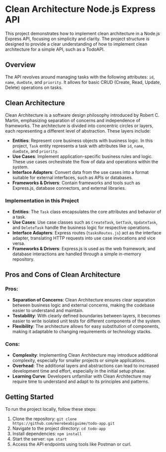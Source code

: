 # Clean Architecture Node.js Express API

This project demonstrates how to implement clean architecture in a Node.js Express API, focusing on simplicity and clarity. The project structure is designed to provide a clear understanding of how to implement clean architecture for a simple API, such as a TodoAPI.

## Overview

The API revolves around managing tasks with the following attributes: `id`, `name`, `dueDate`, and `priority`. It allows for basic CRUD (Create, Read, Update, Delete) operations on tasks.

## Clean Architecture

Clean Architecture is a software design philosophy introduced by Robert C. Martin, emphasizing separation of concerns and independence of frameworks. The architecture is divided into concentric circles or layers, each representing a different level of abstraction. These layers include:

- **Entities**: Represent core business objects with business logic. In this project, `Task` entity represents a task with attributes like `id`, `name`, `dueDate`, and `priority`.
- **Use Cases**: Implement application-specific business rules and logic. These use cases orchestrate the flow of data and operations within the system.
- **Interface Adapters**: Convert data from the use cases into a format suitable for external interfaces, such as APIs or databases.
- **Frameworks & Drivers**: Contain frameworks and tools such as Express.js, database connectors, and external libraries.

### Implementation in this Project

- **Entities**: The `Task` class encapsulates the core attributes and behavior of a task.
- **Use Cases**: Use case classes such as `CreateTask`, `GetTask`, `UpdateTask`, and `DeleteTask` handle the business logic for respective operations.
- **Interface Adapters**: Express routes (`tasksRoutes.js`) act as the interface adapter, translating HTTP requests into use case invocations and vice versa.
- **Frameworks & Drivers**: Express.js is used as the web framework, and database interactions are handled through a simple in-memory repository.

## Pros and Cons of Clean Architecture

### Pros:

- **Separation of Concerns**: Clean Architecture ensures clear separation between business logic and external concerns, making the codebase easier to understand and maintain.
- **Testability**: With clearly defined boundaries between layers, it becomes easier to write isolated unit tests for different components of the system.
- **Flexibility**: The architecture allows for easy substitution of components, making it adaptable to changing requirements or technology stacks.

### Cons:

- **Complexity**: Implementing Clean Architecture may introduce additional complexity, especially for smaller projects or simple applications.
- **Overhead**: The additional layers and abstractions can lead to increased development time and effort, especially in the initial setup phase.
- **Learning Curve**: Developers unfamiliar with Clean Architecture may require time to understand and adapt to its principles and patterns.

## Getting Started

To run the project locally, follow these steps:

1. Clone the repository: `git clone https://github.com/merebeabiguime/todo-app.git`
2. Navigate to the project directory: `cd todo-app`
3. Install dependencies: `npm install`
4. Start the server: `npm start`
5. Access the API endpoints using tools like Postman or curl.
